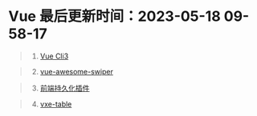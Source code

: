 <!--
 * @Description:
 * @Author: panrui
 * @Date: 2023-04-25 08:57:17
 * @LastEditTime: 2023-05-19 08:58:48
 * @LastEditors: panrui
 * 不忘初心,不负梦想
-->

# Vue 最后更新时间：2023-05-18 09-58-17

> 1. [Vue Cli3](https://cli.vuejs.org/zh/guide/mode-and-env.html#%E6%A8%A1%E5%BC%8F)

> 2. [vue-awesome-swiper](https://www.npmjs.com/package/vue-awesome-swiper)

> 3. [前端持久化插件](https://github.com/robinvdvleuten/vuex-persistedstate)

> 4. [vxe-table](https://xuliangzhan_admin.gitee.io/vxe-table/#/table/start/use)